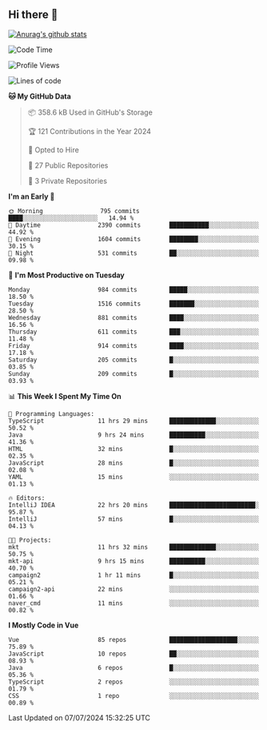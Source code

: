## Hi there 👋

[![Anurag's github stats](https://github-readme-stats.vercel.app/api?username=Songwonseok)](https://github.com/anuraghazra/github-readme-stats)



<!--START_SECTION:waka-->
![Code Time](http://img.shields.io/badge/Code%20Time-2%2C901%20hrs%2042%20mins-blue)

![Profile Views](http://img.shields.io/badge/Profile%20Views-0-blue)

![Lines of code](https://img.shields.io/badge/From%20Hello%20World%20I%27ve%20Written-34.8%20million%20lines%20of%20code-blue)

**🐱 My GitHub Data** 

> 📦 358.6 kB Used in GitHub's Storage 
 > 
> 🏆 121 Contributions in the Year 2024
 > 
> 💼 Opted to Hire
 > 
> 📜 27 Public Repositories 
 > 
> 🔑 3 Private Repositories 
 > 
**I'm an Early 🐤** 

```text
🌞 Morning                795 commits         ████░░░░░░░░░░░░░░░░░░░░░   14.94 % 
🌆 Daytime                2390 commits        ███████████░░░░░░░░░░░░░░   44.92 % 
🌃 Evening                1604 commits        ████████░░░░░░░░░░░░░░░░░   30.15 % 
🌙 Night                  531 commits         ██░░░░░░░░░░░░░░░░░░░░░░░   09.98 % 
```
📅 **I'm Most Productive on Tuesday** 

```text
Monday                   984 commits         █████░░░░░░░░░░░░░░░░░░░░   18.50 % 
Tuesday                  1516 commits        ███████░░░░░░░░░░░░░░░░░░   28.50 % 
Wednesday                881 commits         ████░░░░░░░░░░░░░░░░░░░░░   16.56 % 
Thursday                 611 commits         ███░░░░░░░░░░░░░░░░░░░░░░   11.48 % 
Friday                   914 commits         ████░░░░░░░░░░░░░░░░░░░░░   17.18 % 
Saturday                 205 commits         █░░░░░░░░░░░░░░░░░░░░░░░░   03.85 % 
Sunday                   209 commits         █░░░░░░░░░░░░░░░░░░░░░░░░   03.93 % 
```


📊 **This Week I Spent My Time On** 

```text
💬 Programming Languages: 
TypeScript               11 hrs 29 mins      █████████████░░░░░░░░░░░░   50.52 % 
Java                     9 hrs 24 mins       ██████████░░░░░░░░░░░░░░░   41.36 % 
HTML                     32 mins             █░░░░░░░░░░░░░░░░░░░░░░░░   02.35 % 
JavaScript               28 mins             █░░░░░░░░░░░░░░░░░░░░░░░░   02.08 % 
YAML                     15 mins             ░░░░░░░░░░░░░░░░░░░░░░░░░   01.13 % 

🔥 Editors: 
IntelliJ IDEA            22 hrs 20 mins      ████████████████████████░   95.87 % 
IntelliJ                 57 mins             █░░░░░░░░░░░░░░░░░░░░░░░░   04.13 % 

🐱‍💻 Projects: 
mkt                      11 hrs 32 mins      █████████████░░░░░░░░░░░░   50.75 % 
mkt-api                  9 hrs 15 mins       ██████████░░░░░░░░░░░░░░░   40.70 % 
campaign2                1 hr 11 mins        █░░░░░░░░░░░░░░░░░░░░░░░░   05.21 % 
campaign2-api            22 mins             ░░░░░░░░░░░░░░░░░░░░░░░░░   01.66 % 
naver_cmd                11 mins             ░░░░░░░░░░░░░░░░░░░░░░░░░   00.82 % 
```

**I Mostly Code in Vue** 

```text
Vue                      85 repos            ███████████████████░░░░░░   75.89 % 
JavaScript               10 repos            ██░░░░░░░░░░░░░░░░░░░░░░░   08.93 % 
Java                     6 repos             █░░░░░░░░░░░░░░░░░░░░░░░░   05.36 % 
TypeScript               2 repos             ░░░░░░░░░░░░░░░░░░░░░░░░░   01.79 % 
CSS                      1 repo              ░░░░░░░░░░░░░░░░░░░░░░░░░   00.89 % 
```




 Last Updated on 07/07/2024 15:32:25 UTC
<!--END_SECTION:waka-->
